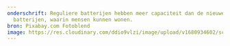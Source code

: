 ```yaml
---
onderschrift: Reguliere batterijen hebben meer capaciteit dan de nieuwe cementen
  batterijen, waarin mensen kunnen wonen.
bron: Pixabay.com Fotoblend
image: https://res.cloudinary.com/ddio9vlzi/image/upload/v1680934602/sciencegeek/posts/batterijen-verzameling-divers.jpg
---
```

